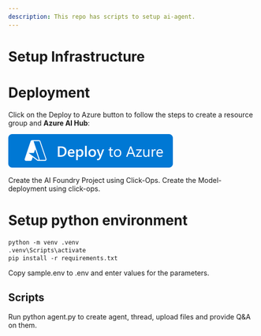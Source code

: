 ```yaml
---
description: This repo has scripts to setup ai-agent.
---
```


# Setup Infrastructure

# Deployment

Click on the Deploy to Azure button to follow the steps to create a resource group and **Azure AI Hub**:

[![Deploy to Azure](https://raw.githubusercontent.com/Azure/azure-quickstart-templates/master/1-CONTRIBUTION-GUIDE/images/deploytoazure.svg?sanitize=true)](https://portal.azure.com/#create/Microsoft.Template/uri/https%3A%2F%2Fraw.githubusercontent.com%2Fctava-msft%2Fai-agents%2Fmain%2Fazuredeploy.json)


Create the AI Foundry Project using Click-Ops.
Create the Model-deployment using click-ops.

# Setup python environment
```
python -m venv .venv
.venv\Scripts\activate
pip install -r requirements.txt
```
Copy sample.env to .env and enter values for the parameters.

## Scripts

Run python agent.py to create agent, thread, upload files and provide Q&A on them.